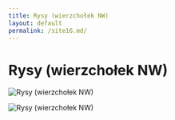 ```yaml
---
title: Rysy (wierzchołek NW)
layout: default
permalink: /site16.md/
---
```

Rysy (wierzchołek NW)
=================================================================================================


![Rysy (wierzchołek NW)](https://f.hikr.org/files/1762003.jpg)

![Rysy (wierzchołek NW)](http://gorskazawierucha.pl/wp-content/uploads/2016/07/rysy-18-polski-wierzcholek-rysow-i-nizne-rysy.jpg)